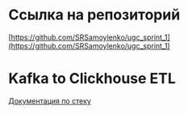 # Ссылка на репозиторий
[https://github.com/SRSamoylenko/ugc_sprint_1](https://github.com/SRSamoylenko/ugc_sprint_1)

# Kafka to Clickhouse ETL

[Документация по стеку](etl/README.md)
